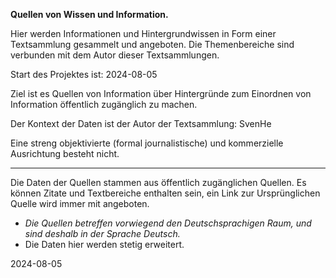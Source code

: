 **Quellen von Wissen und Information.** 

Hier werden Informationen und Hintergrundwissen in Form einer Textsammlung gesammelt und angeboten. Die Themenbereiche sind verbunden mit dem Autor dieser Textsammlungen. 

Start des Projektes ist: 2024-08-05

Ziel ist es Quellen von Information über Hintergründe zum Einordnen von Information öffentlich zugänglich zu machen. 

Der Kontext der Daten ist der Autor der Textsammlung: SvenHe

Eine streng objektivierte (formal journalistische) und kommerzielle Ausrichtung besteht nicht. 

---

Die Daten der Quellen stammen aus öffentlich zugänglichen Quellen. Es können Zitate und Textbereiche enthalten sein, ein Link zur Ursprünglichen Quelle wird immer mit angeboten. 

- *Die Quellen betreffen vorwiegend den Deutschsprachigen Raum, und sind deshalb in der Sprache Deutsch.* 
- Die Daten hier werden stetig erweitert.

2024-08-05
